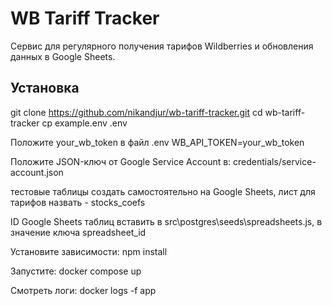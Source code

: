 # WB Tariff Tracker
Сервис для регулярного получения тарифов Wildberries 
и обновления данных в Google Sheets.

## Установка
git clone https://github.com/nikandjur/wb-tariff-tracker.git
cd wb-tariff-tracker
cp example.env .env

Положите your_wb_token в файл .env 
WB_API_TOKEN=your_wb_token

Положите JSON-ключ от Google Service Account в: 
credentials/service-account.json

тестовые таблицы  создать самостоятельно на Google Sheets, 
лист для тарифов назвать - stocks_coefs

ID Google Sheets таблиц вставить 
в src\postgres\seeds\spreadsheets.js, 
в значение ключа spreadsheet_id

Установите зависимости:
npm install

Запустите:
docker compose up

Смотреть логи:
docker logs -f app
